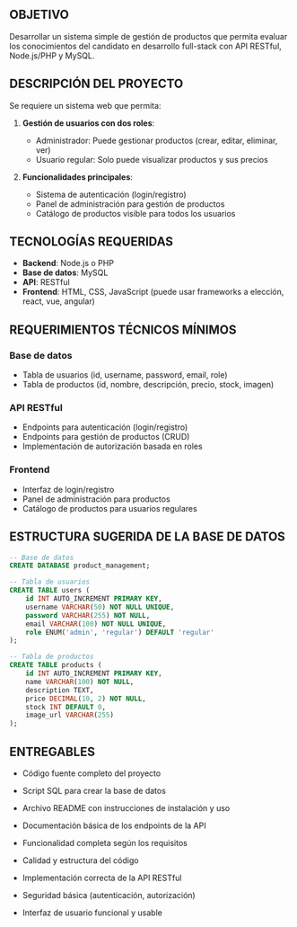 
## OBJETIVO
Desarrollar un sistema simple de gestión de productos que permita evaluar los conocimientos del candidato en desarrollo full-stack con API RESTful, Node.js/PHP y MySQL.

## DESCRIPCIÓN DEL PROYECTO
Se requiere un sistema web que permita:

1. **Gestión de usuarios con dos roles**:
   - Administrador: Puede gestionar productos (crear, editar, eliminar, ver)
   - Usuario regular: Solo puede visualizar productos y sus precios

2. **Funcionalidades principales**:
   - Sistema de autenticación (login/registro)
   - Panel de administración para gestión de productos
   - Catálogo de productos visible para todos los usuarios

## TECNOLOGÍAS REQUERIDAS
- **Backend**: Node.js o PHP 
- **Base de datos**: MySQL
- **API**: RESTful
- **Frontend**: HTML, CSS, JavaScript (puede usar frameworks a elección, react, vue, angular)

## REQUERIMIENTOS TÉCNICOS MÍNIMOS

### Base de datos
- Tabla de usuarios (id, username, password, email, role)
- Tabla de productos (id, nombre, descripción, precio, stock, imagen)

### API RESTful
- Endpoints para autenticación (login/registro)
- Endpoints para gestión de productos (CRUD)
- Implementación de autorización basada en roles

### Frontend
- Interfaz de login/registro
- Panel de administración para productos
- Catálogo de productos para usuarios regulares

## ESTRUCTURA SUGERIDA DE LA BASE DE DATOS
```sql
-- Base de datos
CREATE DATABASE product_management;

-- Tabla de usuarios
CREATE TABLE users (
    id INT AUTO_INCREMENT PRIMARY KEY,
    username VARCHAR(50) NOT NULL UNIQUE,
    password VARCHAR(255) NOT NULL,
    email VARCHAR(100) NOT NULL UNIQUE,
    role ENUM('admin', 'regular') DEFAULT 'regular'
);

-- Tabla de productos
CREATE TABLE products (
    id INT AUTO_INCREMENT PRIMARY KEY,
    name VARCHAR(100) NOT NULL,
    description TEXT,
    price DECIMAL(10, 2) NOT NULL,
    stock INT DEFAULT 0,
    image_url VARCHAR(255)
);
```

## ENTREGABLES
- Código fuente completo del proyecto
- Script SQL para crear la base de datos
- Archivo README con instrucciones de instalación y uso
- Documentación básica de los endpoints de la API

- Funcionalidad completa según los requisitos
- Calidad y estructura del código
- Implementación correcta de la API RESTful
- Seguridad básica (autenticación, autorización)
- Interfaz de usuario funcional y usable
